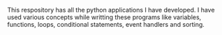 This respository has all the python applications I have developed.
I have used various concepts while writting these programs like variables, functions, loops, conditional statements, event handlers and sorting.
